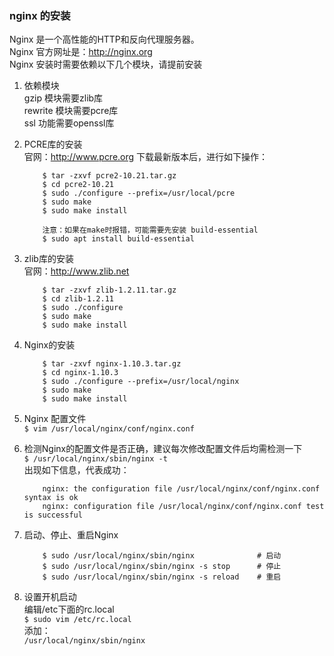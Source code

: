 ### nginx 的安装
Nginx 是一个高性能的HTTP和反向代理服务器。   
Nginx 官方网址是：http://nginx.org         
Nginx 安装时需要依赖以下几个模块，请提前安装  

1. 依赖模块   
    gzip 模块需要zlib库   
    rewrite 模块需要pcre库    
    ssl 功能需要openssl库   
    
2. PCRE库的安装   
    官网：http://www.pcre.org 下载最新版本后，进行如下操作：
    ```
        $ tar -zxvf pcre2-10.21.tar.gz
        $ cd pcre2-10.21
        $ sudo ./configure --prefix=/usr/local/pcre
        $ sudo make
        $ sudo make install
    
        注意：如果在make时报错，可能需要先安装 build-essential
        $ sudo apt install build-essential
    ```
    
3. zlib库的安装   
    官网：http://www.zlib.net  
    ```
        $ tar -zxvf zlib-1.2.11.tar.gz
        $ cd zlib-1.2.11
        $ sudo ./configure
        $ sudo make
        $ sudo make install
    ```
    
4. Nginx的安装   
    ```
        $ tar -zxvf nginx-1.10.3.tar.gz
        $ cd nginx-1.10.3
        $ sudo ./configure --prefix=/usr/local/nginx
        $ sudo make
        $ sudo make install
    ```
    
5. Nginx 配置文件    
    `$ vim /usr/local/nginx/conf/nginx.conf`
    
6. 检测Nginx的配置文件是否正确，建议每次修改配置文件后均需检测一下   
    `$ /usr/local/nginx/sbin/nginx -t`        
    出现如下信息，代表成功：     
    ```
        nginx: the configuration file /usr/local/nginx/conf/nginx.conf syntax is ok
        nginx: configuration file /usr/local/nginx/conf/nginx.conf test is successful
    ```
    
7. 启动、停止、重启Nginx   
    ```
        $ sudo /usr/local/nginx/sbin/nginx              # 启动
        $ sudo /usr/local/nginx/sbin/nginx -s stop      # 停止
        $ sudo /usr/local/nginx/sbin/nginx -s reload    # 重启
    ```
    
8. 设置开机启动   
    编辑/etc下面的rc.local    
    `$ sudo vim /etc/rc.local`   
    添加：   
    `/usr/local/nginx/sbin/nginx`



